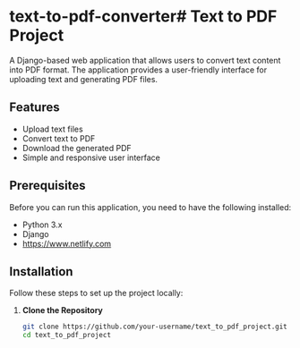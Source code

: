 # text-to-pdf-converter# Text to PDF Project

A Django-based web application that allows users to convert text content into PDF format. The application provides a user-friendly interface for uploading text and generating PDF files.

## Features

- Upload text files
- Convert text to PDF
- Download the generated PDF
- Simple and responsive user interface

## Prerequisites

Before you can run this application, you need to have the following installed:

- Python 3.x
- Django
- https://www.netlify.com

## Installation

Follow these steps to set up the project locally:

1. **Clone the Repository**

   ```bash
   git clone https://github.com/your-username/text_to_pdf_project.git
   cd text_to_pdf_project
